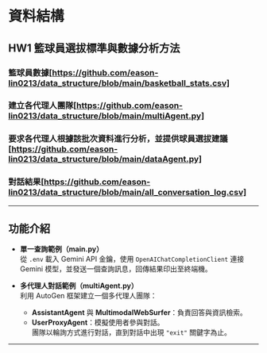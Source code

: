 # 資料結構
## HW1 籃球員選拔標準與數據分析方法
### 籃球員數據[https://github.com/eason-lin0213/data_structure/blob/main/basketball_stats.csv]
### 建立各代理人團隊[https://github.com/eason-lin0213/data_structure/blob/main/multiAgent.py]
### 要求各代理人根據該批次資料進行分析，並提供球員選拔建議[https://github.com/eason-lin0213/data_structure/blob/main/dataAgent.py]
### 對話結果[https://github.com/eason-lin0213/data_structure/blob/main/all_conversation_log.csv]
---
## 功能介紹

- **單一查詢範例（main.py）**  
  從 `.env` 載入 Gemini API 金鑰，使用 `OpenAIChatCompletionClient` 連接 Gemini 模型，並發送一個查詢訊息，回傳結果印出至終端機。

- **多代理人對話範例（multiAgent.py）**  
  利用 AutoGen 框架建立一個多代理人團隊：
  - **AssistantAgent** 與 **MultimodalWebSurfer**：負責回答與資訊檢索。
  - **UserProxyAgent**：模擬使用者參與對話。  
  團隊以輪詢方式進行對話，直到對話中出現 `"exit"` 關鍵字為止。

---
